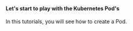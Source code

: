 
#### Let's start to play with the Kubernetes Pod's

In this tutorials, you will see how to create a Pod.
